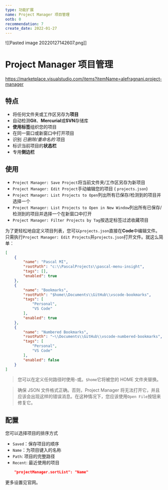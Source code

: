 ```yaml
---
type: 功能扩展
name: Project Manager 项目管理
ootb: 0
recommendation: 7
create_date: 2022-01-27
---
```


![[Pasted image 20220127142607.png]]

# Project Manager 项目管理

https://marketplace.visualstudio.com/items?itemName=alefragnani.project-manager

## 特点

-   将任何文件夹或工作区另存为**项目**
-   自动检测**Git**、**Mercurial**或**SVN**存储库
-   **使用标签**组织您的项目
-   在同一窗口或新窗口中打开项目
-   识别 _已删除/重命名的_ 项目
-   标识当前项目的**状态栏**
-   专用**侧边栏**

## 使用

-   `Project Manager: Save Project`将当前文件夹/工作区另存为新项目
-   `Project Manager: Edit Project`手动编辑您的项目 ( `projects.json`)
-   `Project Manager: List Projects to Open`列出所有已保存/检测到的项目并选择一个
-   `Project Manager: List Projects to Open in New Window`列出所有已保存/检测到的项目并选择一个在新窗口中打开
-   `Project Manager: Filter Projects by Tag`按选定标签过滤收藏项目

为了更轻松地自定义项目列表，您可以`projects.json`直接在**Code**中编辑文件。只需执行`Project Manager: Edit Projects`并`projects.json`打开文件。就这么简单：

```json
[
    {
        "name": "Pascal MI",
        "rootPath": "c:\\PascalProjects\\pascal-menu-insight",
        "tags": [],
        "enabled": true
    },
    {
        "name": "Bookmarks",
        "rootPath": "$home\\Documents\\GitHub\\vscode-bookmarks",
        "tags": [
            "Personal",
            "VS Code"
        ],
        "enabled": true
    },
    {
        "name": "Numbered Bookmarks",
        "rootPath": "~\\Documents\\GitHub\\vscode-numbered-bookmarks",
        "tags": [
            "Personal",
            "VS Code"
        ],
        "enabled": false
    }
]
```

> 您可以在定义任何路径时使用`~`或。`$home`它将被您的 HOME 文件夹替换。

> 确保 JSON 文件格式正确。否则，Project Manager 将无法打开它，并且应该会出现这样的错误消息。在这种情况下，您应该使用`Open File`按钮来修复它。


## 配置

您可以选择项目的排序方式

-   `Saved`：保存项目的顺序
-   `Name`：为项目键入的名称
-   `Path`: 项目的完整路径
-   `Recent`: 最近使用的项目

```json
    "projectManager.sortList": "Name"
```

更多设置见官网。